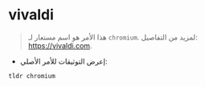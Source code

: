# vivaldi

> هذا الأمر هو اسم مستعار لـ `chromium`.
> لمزيد من التفاصيل: <https://vivaldi.com>.

- إعرض التوثيقات للأمر الأصلي:

`tldr chromium`
